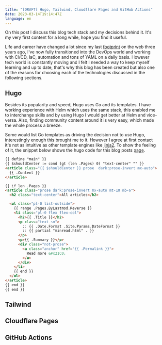 ```yaml
---
title: "[DRAFT] Hugo, Tailwind, Cloudflare Pages and GitHub Actions"
date: 2023-03-14T19:14:47Z
language: en
---
```


On this post I discuss this blog tech stack and my decisions behind it. It's my very first content for a long while, hope you find it useful.

<!--more-->

Life and career have changed a lot since my last [footprint](https://medium.com/sysvale/iac-infraestrutura-como-c%C3%B3digo-c514a869b88d) on the web three years ago, I've now fully transitioned into the DevOps world and working with CI/CD, IaC, automation and tons of YAML on a daily basis. However tech world is constantly moving and I felt I needed a way to keep myself learning and up to date, that's why this blog has been created but also one of the reasons for choosing each of the technologies discussed in the following sections.

## Hugo

Besides its popularity and speed, Hugo uses Go and its templates. I have working experience with Helm which uses the same stack, this enabled me to interchange skills and by using Hugo I would get better at Helm and vice-versa. Also, finding community content around it is very easy, which made the whole process a breeze.

Some would list Go templates as driving the decision not to use Hugo, interestingly enough this brought me to it. However I agree at first contact it's not as intuitive as other template engines like [jinja2](https://jinja.palletsprojects.com/en/3.1.x/templates/). To show the feeling of it, the snippet below shows the hugo code for this blog posts [page](/blog).

```html
{{ define "main" }}
{{ $shouldCenter := cond (gt (len .Pages) 0) "text-center" "" }}
<article class="{{ $shouldCenter }} prose  dark:prose-invert mx-auto">
  {{ .Content }}
</article>

{{ if len .Pages }}
<article class="prose dark:prose-invert mx-auto mt-10 mb-6">
  <h2 class="text-center">All articles</h2>

  <ul class="pl-0 list-outside">
    {{ range .Pages.ByLastmod.Reverse }}
    <li class="pl-0 flex flex-col">
      <h2>{{ .Title }}</h2>
      <p class="text-sm">
        :: {{ .Date.Format .Site.Params.DateFormat }}
        :: {{ partial "minread.html" . }}
      </p>
      <p>{{ .Summary }}</p>
      <div class="not-prose">
        <a class="anchor" href="{{ .Permalink }}">
          Read more &#x21C0;
        </a>
      </div>
    </li>
    {{ end }}
  </ul>
</article>
{{ end }}
{{ end }}

```

## Tailwind

## Cloudflare Pages

## GitHub Actions
